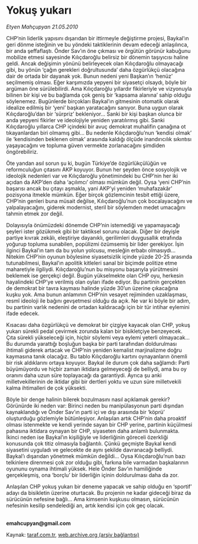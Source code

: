 # Yokuş yukarı

*Etyen Mahçupyan 21.05.2010*

<div class="yazi"><p>CHP’nin liderlik yapısını dışarıdan bir ittirmeyle değiştirme projesi, Baykal’ın geri dönme isteğinin ve bu yöndeki taktiklerinin devam edeceği anlaşılınca, bir anda şeffaflaştı. Önder Sav’ın öne çıkması ve örgütün görünür kabuğunu mobilize etmesi sayesinde Kılıçdaroğlu belirsiz bir dönemin taşıyıcısı haline geldi. Ancak değişimin yönünü belirleyecek olan Kılıçdaroğlu olmayacağı gibi, bu yönün ‘çağın gerekleri doğrultusunda’ daha özgürlükçü olacağına dair de ortada bir dayanak yok. Bunun nedeni yeni Başkan’ın ‘henüz’ seçilmemiş olması. Eğer karşımızda yepyeni bir siyasetçi olsaydı, böyle bir argüman öne sürülebilirdi. Ama Kılıçdaroğlu yıllardır fikirleriyle ve vizyonuyla bilinen bir kişi ve bu bağlamda çok geniş bir ‘kapsama alanına’ sahip olduğu söylenemez. Bugünlerde birçokları Baykal’ın gitmesinin otomatik olarak idealize edilmiş bir ‘yeni’ başkan yaratacağını sanıyor. Buna uygun olarak Kılıçdaroğlu’dan bir ‘sürpriz’ bekleniyor... Sanki bir kişi başkan olunca bir anda yepyeni fikirler ve ideolojiyle yeniden yaratılırmış gibi. Sanki Kılıçdaroğlu yıllarca CHP içindeki bir avuç demokrat muhalifin çanağına ot tıkayanlardan biri olmamış gibi... Bu nedenle Kılıçdaroğlu’nun ‘kendisi olmak’ ile ‘kendisinden beklenen olmak’ arasında kaldığı ölçüde inandırıcılık sıkıntısı yaşayacağını ve topluma güven vermekte zorlanacağını şimdiden öngörebiliriz. </p>
<p>Öte yandan asıl sorun şu ki, bugün Türkiye’de özgürlükçülüğün ve reformculuğun çıtasını AKP koyuyor. Bunun her şeyden önce sosyolojik ve ideolojik nedenleri var ve Kılıçdaroğlu yönetimindeki bu CHP’nin her iki açıdan da AKP’den daha ‘açılımcı’ olması mümkün değil. Oysa ‘yeni CHP’nin başarısı ancak bu çıtayı aşmakla, yani AKP’yi yeniden ‘muhafazakâr’ pozisyona itmekle mümkün. Eğer birçok gözlemcinin tesbit ettiği üzere, CHP’nin genleri buna müsait değilse, Kılıçdaroğlu’nun çok bocalayacağını ve yalpalayacağını, giderek modernist, steril bir söylemden medet umacağını tahmin etmek zor değil.</p>
<p>Dolayısıyla önümüzdeki dönemde CHP’nin istemediği ve yapamayacağı şeyleri ister gözükmek gibi bir taktiksel sorunu olacak. Diğer bir deyişle partiye kıvrak zekâlı, eleştiriye dayanıklı, gerilimleri duygusallık etrafında yoğurup topluma sunabilen, popülizmi özümsemiş bir lider gerekiyor. İşin ilginci Baykal’ın tam da bu yolun yolcusu, mesleğin erbabı olmasıydı... Nitekim CHP’nin oyunun böylesine siyasetsizlik içinde yüzde 20-25 arasında tutunabilmesi, Baykal’ın apolitik kitleleri sanal bir biçimde politize etme maharetiyle ilgiliydi. Kılıçdaroğlu’nun bu misyonu başarıyla yürütmesini beklemek ise gerçekçi değil. Bugün yükselmekte olan CHP oyu, herkesin hayalindeki CHP’ye verilmiş olan oyları ifade ediyor. Bu partinin gerçekten de demokrat bir tavra kayması halinde yüzde 30’un üzerine çıkacağına kuşku yok. Ama bunun anlamının CHP’nin vesayet rejiminden uzaklaşması, resmî ideoloji ile bağını gevşetmesi olduğu da açık. Ne var ki böyle bir adım, bu partinin varlık nedenini de ortadan kaldıracağı için bir tür intihar eylemini ifade edecek. </p>
<p>Kısacası daha özgürlükçü ve demokrat bir çizgiye kayacak olan CHP, yokuş yukarı sürekli pedal çevirmek zorunda kalan bir bisikletçiye benzeyecek. Çıta sürekli yükseleceği için, hiçbir söylemi veya eylemi yeterli olmayacak... Bu durumda yarattığı boşluğun başka bir parti tarafından doldurulması ihtimali giderek artacak ve CHP’nin yeniden kemalist marjinalizme doğru kaymasına tanık olacağız. Bu tablo Kılıçdaroğlu kartını oynayanların önemli bir risk aldıklarını ortaya koyuyor. Baykal ile durum çok daha sağlamdı: Parti büyümüyordu ve hiçbir zaman iktidara gelmeyeceği de belliydi, ama bu oy oranını daha uzun süre toplayacağı da garantiydi. Ayrıca şu anki milletvekillerinin de iktidar gibi bir dertleri yoktu ve uzun süre milletvekili kalma ihtimalleri de çok yüksekti. </p>
<p>Böyle bir denge halinin bilerek bozulmasını nasıl açıklamak gerekir? Görünürde iki neden var: Birinci neden bu manipülasyonun parti dışından kaynaklandığı ve Önder Sav’ın parti içi ve dışı arasında bir ‘köprü’ oluşturduğu gözlemiyle bütünleşiyor. Anlaşılan artık CHP’nin daha proaktif olması istenmekte ve kendi yerinde sayan bir CHP yerine, partinin küçülmesi pahasına iktidara oynayan bir CHP, siyaseten daha anlamlı bulunmakta. İkinci neden ise Baykal’ın kişiliğiyle ve liderliğinin göreceli özerkliği konusunda çok titiz olmasıyla bağlantılı. Çünkü geçmişte Baykal kendi siyasetini uyguladı ve gelecekte de aynı şekilde davranacağı belliydi. Baykal’ı dışarıdan yönetmek mümkün değildi... Oysa Kılıçdaroğlu’nun bazı telkinlere direnmesi çok zor olduğu gibi, farkına bile varmadan başkalarının oyununu oynama ihtimali yüksek. Hele Önder Sav’ın hamiliğinde gerçekleşmiş, ona ‘borçlu’ bir liderliğin içinin doldurulması daha da zor.</p>
<p>Anlaşılan CHP yokuş yukarı bir deneme yapacak ve sahip olduğu en ‘sportif’ adayı da bisikletin üzerine oturtacak. Bu projenin ne kadar gideceği biraz da sürücünün nefesine bağlı... Ama kimsenin kuşkusu olmasın, sürücünün nefesinin kesilip sendelediği an, artık kendisi için çok geç olacak.</p>
<p><b><br/>emahcupyan@gmail.com</b></p></div>

Kaynak: [taraf.com.tr](http://www.taraf.com.tr:80/etyen-mahcupyan/makale-yokus-yukari.htm), [web.archive.org (arşiv bağlantısı)](http://web.archive.org/web/20100524075209/http://www.taraf.com.tr:80/etyen-mahcupyan/makale-yokus-yukari.htm)

